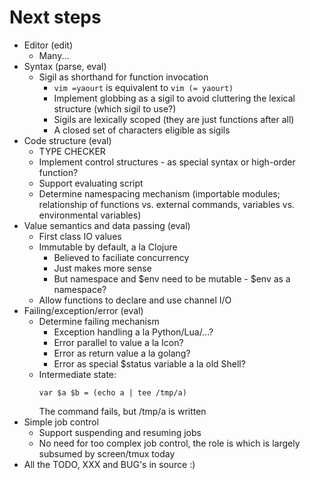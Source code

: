# Next steps

* Editor (edit)
     - Many...
* Syntax (parse, eval)
    - Sigil as shorthand for function invocation
        + `vim =yaourt` is equivalent to `vim (= yaourt)`
        + Implement globbing as a sigil to avoid cluttering the lexical
          structure (which sigil to use?)
        + Sigils are lexically scoped (they are just functions after all)
        + A closed set of characters eligible as sigils
* Code structure (eval)
    - TYPE CHECKER
    - Implement control structures - as special syntax or high-order function?
    - Support evaluating script
    - Determine namespacing mechanism (importable modules; relationship of
      functions vs. external commands, variables vs. environmental variables)
* Value semantics and data passing (eval)
    - First class IO values
    - Immutable by default, a la Clojure
        + Believed to faciliate concurrency
        + Just makes more sense
        + But namespace and $env need to be mutable - $env as a namespace?
    - Allow functions to declare and use channel I/O
* Failing/exception/error (eval)
    - Determine failing mechanism
        + Exception handling a la Python/Lua/...?
        + Error parallel to value a la Icon?
        + Error as return value a la golang?
        + Error as special $status variable a la old Shell?
    - Intermediate state:
        ```
        var $a $b = (echo a | tee /tmp/a)
        ```
      The command fails, but /tmp/a is written
* Simple job control
    - Support suspending and resuming jobs
    - No need for too complex job control, the role is which is largely
      subsumed by screen/tmux today
* All the TODO, XXX and BUG's in source :)
